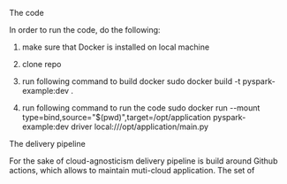 The code

In order to run the code, do the following:

1) make sure that Docker is installed on local machine
2) clone repo
3) run following command to build docker
      sudo docker build -t pyspark-example:dev .

4) run following command to run the code
      sudo docker run --mount type=bind,source="$(pwd)",target=/opt/application pyspark-example:dev driver local:///opt/application/main.py 


The delivery pipeline

For the sake of cloud-agnosticism delivery pipeline is build around Github actions, which allows to maintain muti-cloud application. The set of 
